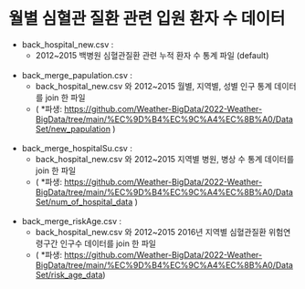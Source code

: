 # 월별 심혈관 질환 관련 입원 환자 수 데이터


+ back_hospital_new.csv :  
  + 2012\~2015 백병원 심혈관질환 관련 누적 환자 수 통계 파일 (default)
<br></br>
+ back_merge_papulation.csv :  
  + back_hospital_new.csv 와  2012~2015 월별, 지역별, 성별 인구 통계 데이터를 join 한 파일
  + ( *파생: https://github.com/Weather-BigData/2022-Weather-BigData/tree/main/%EC%9D%B4%EC%9C%A4%EC%8B%A0/DataSet/new_papulation )
<br></br>
+ back_merge_hospitalSu.csv :  
  + back_hospital_new.csv 와  2012~2015 지역별 병원, 병상 수 통계 데이터를 join 한 파일
  + ( *파생: https://github.com/Weather-BigData/2022-Weather-BigData/tree/main/%EC%9D%B4%EC%9C%A4%EC%8B%A0/DataSet/num_of_hospital_data )
<br></br>
+ back_merge_riskAge.csv :  
  + back_hospital_new.csv 와  2012~2015 2016년 지역별 심혈관질환 위험연령구간 인구수 데이터를 join 한 파일
  + ( *파생:  https://github.com/Weather-BigData/2022-Weather-BigData/tree/main/%EC%9D%B4%EC%9C%A4%EC%8B%A0/DataSet/risk_age_data)
  

